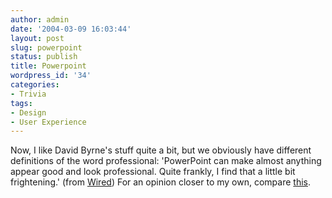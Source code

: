 ```yaml
---
author: admin
date: '2004-03-09 16:03:44'
layout: post
slug: powerpoint
status: publish
title: Powerpoint
wordpress_id: '34'
categories:
- Trivia
tags:
- Design
- User Experience
---
```


Now, I like David Byrne's stuff quite a bit, but we obviously have
different definitions of the word professional: 'PowerPoint can make
almost anything appear good and look professional. Quite frankly, I find
that a little bit frightening.' (from
[Wired](http://www.wired.com/wired/archive/12.04/rave.html?pg=4&topic=&topic\_set=))
For an opinion closer to my own, compare
[this](http://www.edwardtufte.com/tufte/powerpoint "The Cognitive Style
Of PowerPoint").
